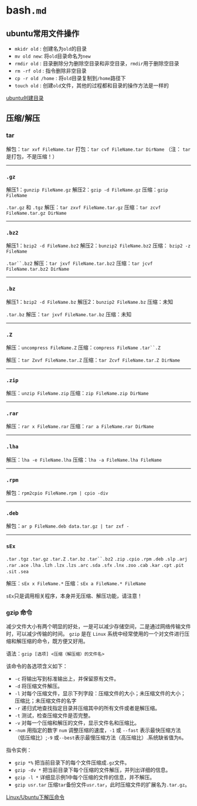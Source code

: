 # bash`.md`

## ubuntu常用文件操作

+ `mkidr old` : 创建名为`old`的目录
+ `mv old new`: 将`old`目录命名为`new`
+ `rmdir old` : 目录删除分为删除空目录和非空目录，`rmdir`用于删除空目录
+ `rm -rf old` : 指令删除非空目录
+ `cp -r old /home` : 将`old`目录复制到`/home`路径下
+ `touch old` : 创建`old`文件，其他的过程都和目录的操作方法是一样的

[ubuntu创建目录][]

[ubuntu创建目录]: https://jingyan`.baidu``.com`/article/fec7a1e5efb5331191b4e768`.html`

## 压缩/解压

### tar

解包：`tar xvf FileName.tar`
打包：`tar cvf FileName.tar DirName`
（注： `tar` 是打包，不是压缩！）
*****

### `.gz`

解压1：`gunzip FileName.gz`
解压2：`gzip -d FileName.gz`
压缩：`gzip FileName`

`.tar.gz` 和 `.tgz`
解压：`tar zxvf FileName.tar.gz`
压缩：`tar zcvf FileName.tar.gz DirName`
*****

### `.bz2`

解压1：`bzip2 -d FileName.bz2`
解压2：`bunzip2 FileName.bz2`
压缩： `bzip2 -z FileName`

`.tar``.bz2`
解压：`tar jxvf FileName.tar.bz2`
压缩：`tar jcvf FileName.tar.bz2 DirName`
*****

### `.bz`

解压1：`bzip2 -d FileName.bz`
解压2：`bunzip2 FileName.bz`
压缩：未知

`.tar.bz`
解压：`tar jxvf FileName.tar.bz`
压缩：未知
*****

### `.Z`

解压：`uncompress FileName.Z`
压缩：`compress FileName`
`.tar``.Z`

解压：`tar Zxvf FileName.tar.Z`
压缩：`tar Zcvf FileName.tar.Z DirName`
*****

### `.zip`

解压：`unzip FileName.zip`
压缩：`zip FileName.zip DirName`
*****

### `.rar`

解压：`rar x FileName.rar`
压缩：`rar a FileName.rar DirName`
*****

### `.lha`

解压：`lha -e FileName.lha`
压缩：`lha -a FileName.lha FileName`
*****

### `.rpm`

解包：`rpm2cpio FileName.rpm | cpio -div`
*****

### `.deb`

解包：`ar p FileName.deb data.tar.gz | tar zxf -`
*****

### `sEx`

`.tar` `.tgz` `.tar.gz` `.tar.Z` `.tar.bz` `.tar``.bz2` `.zip` `.cpio` `.rpm` `.deb` `.slp` `.arj` `.rar` `.ace` `.lha` `.lzh` `.lzx` `.lzs` `.arc` `.sda` `.sfx` `.lnx` `.zoo` `.cab` `.kar` `.cpt` `.pit` `.sit` `.sea`

解压：`sEx x FileName.*`
压缩：`sEx a FileName.* FileName`

`sEx`只是调用相关程序，本身并无压缩、解压功能，请注意！

### gzip 命令

减少文件大小有两个明显的好处，一是可以减少存储空间，二是通过网络传输文件时，可以减少传输的时间。
`gzip` 是在 `Linux` 系统中经常使用的一个对文件进行压缩和解压缩的命令，既方便又好用。

语法：`gzip [选项] <压缩（解压缩）的文件名>`

该命令的各选项含义如下：

+ `-c` 将输出写到标准输出上，并保留原有文件。
+ `-d` 将压缩文件解压。
+ `-l` 对每个压缩文件，显示下列字段：压缩文件的大小；未压缩文件的大小；压缩比；未压缩文件的名字
+ `-r` 递归式地查找指定目录并压缩其中的所有文件或者是解压缩。
+ `-t` 测试，检查压缩文件是否完整。
+ `-v` 对每一个压缩和解压的文件，显示文件名和压缩比。
+ `-num` 用指定的数字 `num` 调整压缩的速度，`-1` 或 `--fast` 表示最快压缩方法（低压缩比）;`-9` 或`--best`表示最慢压缩方法（高压缩比）.系统缺省值为`6`。

指令实例：

+ `gzip *%` 把当前目录下的每个文件压缩成`.gz`文件。
+ `gzip -dv *` 把当前目录下每个压缩的文件解压，并列出详细的信息。
+ `gzip -l *` 详细显示例1中每个压缩的文件的信息，并不解压。
+ `gzip usr.tar` 压缩`tar`备份文件`usr.tar`，此时压缩文件的扩展名为`.tar.gz`。

[Linux/Ubuntu下解压命令][]

[Linux/Ubuntu下解压命令]: https://blog.csdn.net/u013063153/article/details/53894711
